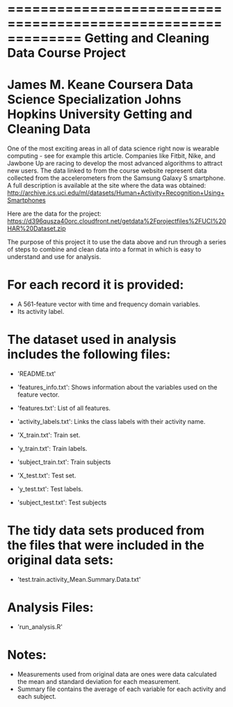 =============================================================
Getting and Cleaning Data Course Project
========================================================================================
James M. Keane
Coursera
Data Science Specialization
Johns Hopkins University
Getting and Cleaning Data
========================================================================================

One of the most exciting areas in all of data science right now is wearable computing - see for example this article. Companies like Fitbit, Nike, and Jawbone Up are racing to develop the most advanced algorithms to attract new users.  The data linked to from the course website represent data collected from the accelerometers from the Samsung Galaxy S smartphone. A full description is available at the site where the data was obtained:
http://archive.ics.uci.edu/ml/datasets/Human+Activity+Recognition+Using+Smartphones

Here are the data for the project:
https://d396qusza40orc.cloudfront.net/getdata%2Fprojectfiles%2FUCI%20HAR%20Dataset.zip

The purpose of this project it to use the data above and run through a series of steps to combine and clean data into a format
in which is easy to understand and use for analysis.

For each record it is provided:
========================================================================================

- A 561-feature vector with time and frequency domain variables. 
- Its activity label. 

The dataset used in analysis includes the following files:
========================================================================================

- 'README.txt'

- 'features_info.txt': Shows information about the variables used on the feature vector.

- 'features.txt': List of all features.

- 'activity_labels.txt': Links the class labels with their activity name.

- 'X_train.txt': Train set.

- 'y_train.txt': Train labels.

- 'subject_train.txt': Train subjects

- 'X_test.txt': Test set.

- 'y_test.txt': Test labels.

- 'subject_test.txt': Test subjects

The tidy data sets produced from the files that were included in the original data sets:
========================================================================================

- 'test.train.activity_Mean.Summary.Data.txt'

Analysis Files:
========================================================================================

- 'run_analysis.R'

Notes: 
======
- Measurements used from original data are ones were data calculated the mean and standard deviation for each measurement. 
- Summary file contains the average of each variable for each activity and each subject.